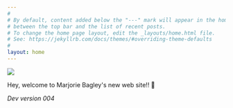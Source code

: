 ```yaml
---
#
# By default, content added below the "---" mark will appear in the home page
# between the top bar and the list of recent posts.
# To change the home page layout, edit the _layouts/home.html file.
# See: https://jekyllrb.com/docs/themes/#overriding-theme-defaults
#
layout: home
---
```


<div><img src="images/cropped-header_violin.jpg alt="side view of violin" /></div>

<p>Hey, welcome to Marjorie Bagley's new web site!! 🎉</p>

<p><em>Dev version 004</em></p>
